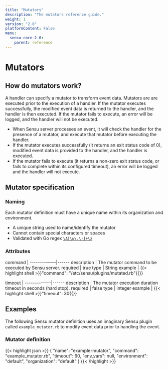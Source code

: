 ```yaml
---
title: "Mutators"
description: "The mutators reference guide."
weight: 1
version: "2.0"
platformContent: False 
menu:
  sensu-core-2.0:
    parent: reference
---
```


# Mutators

## How do mutators work?
A handler can specify a mutator to transform event data. Mutators are are executed 
prior to the execution of a handler. If the mutator executes successfully, the modified event 
data is returned to the handler, and the handler is then executed. If the mutator 
fails to execute, an error will be logged, and the handler will not be executed.

* When Sensu server processes an event, it will check the handler for the
  presence of a mutator, and execute that mutator before executing the handler. 
* If the mutator executes successfully (it returns an exit status code of 0), modified
  event data is provided to the handler, and the handler is executed.
* If the mutator fails to execute (it returns a non-zero exit status code, or
  fails to complete within its configured timeout), an error will be logged and
  the handler will not execute.

## Mutator specification

### Naming

Each mutator definition must have a unique name within its organization and
environment.

* A unique string used to name/identify the mutator
* Cannot contain special characters or spaces
* Validated with Go regex [`\A[\w\.\-]+\z`](https://regex101.com/r/zo9mQU/2)

### Attributes
command      | 
-------------|------ 
description  | The mutator command to be executed by Sensu server. 
required     | true
type         | String
example      | {{< highlight shell >}}"command": "/etc/sensu/plugins/mutated.rb"{{</highlight>}}

timeout      | 
-------------|------ 
description  | The mutator execution duration timeout in seconds (hard stop). 
required     | false 
type         | integer 
example      | {{< highlight shell >}}"timeout": 30{{</highlight>}}


## Examples

The following Sensu mutator definition uses an imaginary Sensu plugin called `example_mutator.rb`
to modify event data prior to handling the event.

### Mutator definition
{{< highlight json >}}
{
  "name": "example-mutator",
  "command": "example_mutator.rb",
  "timeout": 60,
  "env_vars": null,
  "environment": "default",
  "organization": "default"
}
{{< /highlight >}}
